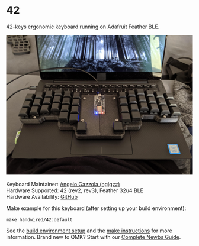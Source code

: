 # 42

42-keys ergonomic keyboard running on Adafruit Feather BLE.

![42](https://github.com/nglgzz/42/raw/master/42.jpg)

Keyboard Maintainer: [Angelo Gazzola (nglgzz)](https://github.com/nglgzz)  
Hardware Supported: 42 (rev2, rev3), Feather 32u4 BLE  
Hardware Availability: [GitHub](https://github.com/nglgzz/42/)

Make example for this keyboard (after setting up your build environment):

    make handwired/42:default

See the [build environment setup](https://docs.qmk.fm/#/getting_started_build_tools) and the [make instructions](https://docs.qmk.fm/#/getting_started_make_guide) for more information. Brand new to QMK? Start with our [Complete Newbs Guide](https://docs.qmk.fm/#/newbs).
